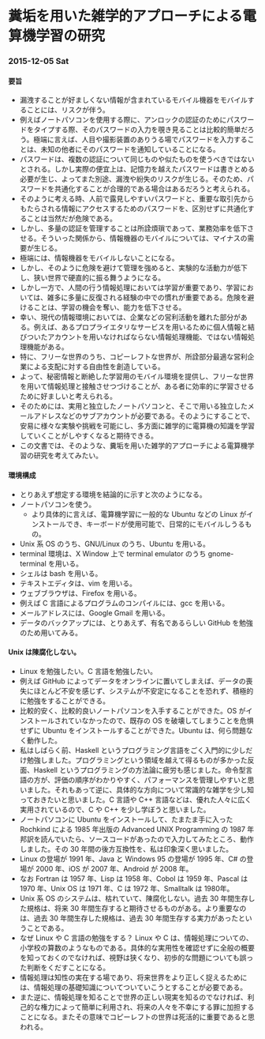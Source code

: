 # 糞垢を用いた雑学的アプローチによる電算機学習の研究

### 2015-12-05 Sat

#### 要旨

- 漏洩することが好ましくない情報が含まれているモバイル機器をモバイルすることには、リスクが伴う。
- 例えばノートパソコンを使用する際に、アンロックの認証のためにパスワードをタイプする際、そのパスワードの入力を覗き見ることは比較的簡単だろう。極端に言えば、人目や撮影装置のありうる場でパスワードを入力することは、未知の他者にそのパスワードを通知していることになる。
- パスワードは、複数の認証について同じものや似たものを使うべきではないとされる。しかし実際の便宜上は、記憶力を越えたパスワードは書きとめる必要が生じ、よってまた別途、漏洩や紛失のリスクが生じる。そのため、パスワードを共通化することが合理的である場合はあるだろうと考えられる。
- そのように考える時、人前で露見しやすいパスワードと、重要な取引先からもたらされる情報にアクセスするためのパスワードを、区別せずに共通化することは当然だが危険である。
- しかし、多量の認証を管理することは所詮煩瑣であって、業務効率を低下させる。そういった関係から、情報機器のモバイルについては、マイナスの需要が生じる。
- 極端には、情報機器をモバイルしないことになる。
- しかし、そのように危険を避けて管理を強めると、実験的な活動力が低下し、狭い世界で硬直的に振る舞うようになる。
- しかし一方で、人間の行う情報処理においては学習が重要であり、学習においては、雑多に多量に反復される経験の中での慣れが重要である。危険を避けることは、学習の機会を奪い、能力を低下させる。
- 幸い、現代の情報環境においては、企業などの営利活動を離れた部分がある。例えば、あるプロプライエタリなサービスを用いるために個人情報と結びついたアカウントを用いなければならない情報処理機能、ではない情報処理機能がある。
- 特に、フリーな世界のうち、コピーレフトな世界が、所詮部分最適な営利企業による支配に対する自由性を創造している。
- よって、秘密情報と断絶した学習用のモバイル環境を提供し、フリーな世界を用いて情報処理と接触させつづけることが、ある者に効率的に学習させるために好ましいと考えられる。
- そのためには、実用と独立したノートパソコンと、そこで用いる独立したメールアドレスなどのサブアカウントが必要である。そのようにすることで、安易に様々な実験や挑戦を可能にし、多方面に雑学的に電算機の知識を学習していくことがしやすくなると期待できる。
- この文書では、そのような、糞垢を用いた雑学的アプローチによる電算機学習の研究を考えてみたい。

#### 環境構成

- とりあえず想定する環境を結論的に示すと次のようになる。
- ノートパソコンを使う。
    - より具体的に言えば、電算機学習に一般的な Ubuntu などの Linux がインストールでき、キーボードが使用可能で、日常的にモバイルしうるもの。
- Unix 系 OS のうち、GNU/Linux のうち、Ubuntu を用いる。
- terminal 環境は、X Window 上で terminal emulator のうち gnome-terminal を用いる。
- シェルは bash を用いる。
- テキストエディタは、vim を用いる。
- ウェブブラウザは、Firefox を用いる。
- 例えば C 言語によるプログラムのコンパイルには、gcc を用いる。
- メールアドレスには、Google Gmail を用いる。
- データのバックアップには、とりあえず、有名であるらしい GitHub を勉強のため用いてみる。

#### Unix は陳腐化しない。

- Linux を勉強したい。C 言語を勉強したい。
- 例えば GitHub によってデータをオンラインに置いてしまえば、データの喪失にほとんど不安を感じず、システムが不安定になることを恐れず、積極的に勉強をすることができる。
- 比較的安く、比較的良いノートパソコンを入手することができた。OS がインストールされていなかったので、既存の OS を破壊してしまうことを危惧せずに Ubuntu をインストールすることができた。Ubuntu は、何ら問題なく動作した。
- 私はしばらく前、Haskell というプログラミング言語をごく入門的に少しだけ勉強しました。プログラミングという領域を越えて得るものが多かった反面、Haskell というプログラミングの方法論に疲労も感じました。命令型言語の方が、評価の順序がわかりやすく、パフォーマンスを管理しやすいと思いました。それもあって逆に、具体的な方向について常識的な雑学を少し知っておきたいと思いました。C 言語や C++ 言語などは、優れた人々に広く実用されているので、C や C++ を少し学ぼうと思いました。
- ノートパソコンに Ubuntu をインストールして、たまたま手に入った Rochkind による 1985 年出版の Advanced UNIX Programming の 1987 年邦訳を読んでいたら、ソースコードがあったので入力してみたところ、動作しました。その 30 年間の後方互換性を、私は印象深く思いました。
- Linux の登場が 1991 年、Java と Windows 95 の登場が 1995 年、C# の登場が 2000 年、iOS が 2007 年、Android が 2008 年。
- なお Fortran は 1957 年、Lisp は 1958 年、Cobol は 1959 年、Pascal は 1970 年、Unix OS は 1971 年、C は 1972 年、Smalltalk は 1980年。
- Unix 系 OS のシステムは、枯れていて、陳腐化しない。過去 30 年間生存した規格は、将来 30 年間生存すると期待させるものがある。より重要なのは、過去 30 年間生存した規格は、過去 30 年間生存する実力があったということである。
- なぜ Linux や C 言語の勉強をする？ Linux や C は、情報処理についての、小学校の算数のようなものである。具体的な実用性を確認せずに全般の概要を知っておくのでなければ、視野は狭くなり、初歩的な問題についても誤った判断をくだすことになる。
- 情報処理は知性の実在する場であり、将来世界をより正しく捉えるためには、情報処理の基礎知識についてついていこうとすることが必要である。
- また逆に、情報処理を知ることで世界の正しい現実を知るのでなければ、利己的な権力によって簡単に利用され、将来の人々を不幸にする罪に加担することになる。またその意味でコピーレフトの世界は死活的に重要であると思われる。

